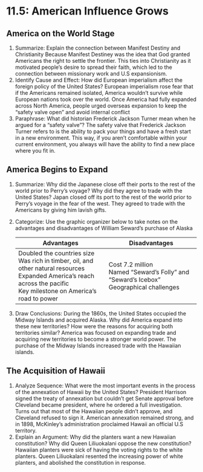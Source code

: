# 11.5: American Influence Grows

## America on the World Stage

1. Summarize: Explain the connection between Manifest Destiny and Christianity
   Because Manifest Destiney was the idea that God granted Americans the right to settle the frontier. This ties into Christianity as it motivated people’s desire to spread their faith, which led to the connection between missionary work and U.S expansionism.
2. Identify Cause and Effect: How did European imperialism affect the foreign policy of the United States?
   European imperialism rose fear that if the Americans remained isolated, America wouldn’t survive while European nations took over the world. Once America had fully expanded across North America, people urged overseas expansion to keep the “safety valve open” and avoid internal conflict
3. Paraphrase: What did historian Frederick Jackson Turner mean when he argued for a “safety valve”?
   The safety valve that Frederick Jackson Turner refers to is the ability to pack your things and have a fresh start in a new environment. This way, if you aren’t comfortable within your current environment, you always will have the ability to find a new place where you fit in.

## America Begins to Expand

1. Summarize: Why did the Japanese close off their ports to the rest of the world prior to Perry’s voyage? Why did they agree to trade with the United States?
   Japan closed off its port to the rest of the world prior to Perry’s voyage in the fear of the west. They agreed to trade with the Americans by giving him lavish gifts.
2. Categorize: Use the graphic organizer below to take notes on the advantages and disadvantages of William Seward’s purchase of Alaska

    | Advantages                                                                                                                                                                       | Disadvantages                                                                                 |
    |----------------------------------------------------------------------------------------------------------------------------------------------------------------------------------|-----------------------------------------------------------------------------------------------|
    | Doubled the countries size<br/>Was rich in timber, oil, and other natural resources<br/>Expanded America’s reach across the pacific<br/>Key milestone on America’s road to power | Cost 7.2 million<br/>Named “Seward’s Folly” and “Seward’s Icebox”<br/>Geographical challenges |

3. Draw Conclusions: During the 1860s, the United States occupied the Midway Islands and acquired Alaska. Why did America expand into these new territories? How were the reasons for acquiring both territories similar?
   America was focused on expanding trade and acquiring new territories to become a stronger world power. The purchase of the Midway Islands increased trade with the Hawaiian islands.

## The Acquisition of Hawaii

1. Analyze Sequence: What were the most important events in the process of the annexation of Hawaii by the United States?
   President Harrison signed the treaty of annexation but couldn’t get Senate approval before Cleveland became president, where he ordered a full investigation. Turns out that most of the Hawaiian people didn’t approve, and Cleveland refused to sign it. American annexation remained strong, and in 1898, McKinley’s administration proclaimed Hawaii an official U.S territory.
2. Explain an Argument: Why did the planters want a new Hawaiian constitution? Why did Queen Liliuokalani oppose the new constitution? Hawaiian planters were sick of having the voting rights to the white planters. Queen Liliuokalani resented the increasing power of white planters, and abolished the constitution in response.